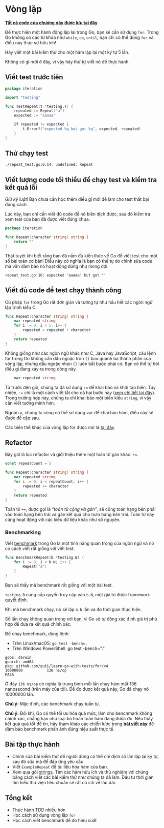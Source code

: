 # Vòng lặp

**[Tất cả code của chương này được lưu tại đây](https://github.com/quii/learn-go-with-tests/tree/main/for)**

Để thực hiện một hành động lặp lại trong Go, bạn sẽ cần sử dụng `for`. Trong Go không có các từ khóa như `while`, `do`, `until`, bạn chỉ có thể dùng `for` và điều này thực sự hữu ích!

Hãy viết một bài kiểm thử cho một hàm lặp lại một ký tự 5 lần.

Không có gì mới ở đây, vì vậy hãy thử tự viết nó để thực hành.

## Viết test trước tiên

```go
package iteration

import "testing"

func TestRepeat(t *testing.T) {
	repeated := Repeat("a")
	expected := "aaaaa"

	if repeated != expected {
		t.Errorf("expected %q but got %q", expected, repeated)
	}
}
```

## Thử chạy test

`./repeat_test.go:6:14: undefined: Repeat`

## Viết lượng code tối thiểu để chạy test và kiểm tra kết quả lỗi

_Giữ kỷ luật_! Bạn chưa cần học thêm điều gì mới để làm cho test thất bại đúng cách.

Lúc này, bạn chỉ cần viết đủ code để nó biên dịch được, sau đó kiểm tra xem test của bạn đã được viết đúng chưa.

```go
package iteration

func Repeat(character string) string {
	return ""
}
```

Thật tuyệt khi biết rằng bạn đã nắm đủ kiến thức về Go để viết test cho một số bài toán cơ bản! Điều này có nghĩa là bạn có thể tự do chỉnh sửa code mà vẫn đảm bảo nó hoạt động đúng như mong đợi.

`repeat_test.go:10: expected 'aaaaa' but got ''`

## Viết đủ code để test chạy thành công

Cú pháp `for` trong Go rất đơn giản và tương tự như hầu hết các ngôn ngữ lập trình kiểu C.

```go
func Repeat(character string) string {
	var repeated string
	for i := 0; i < 5; i++ {
		repeated = repeated + character
	}
	return repeated
}
```

Không giống như các ngôn ngữ khác như C, Java hay JavaScript, câu lệnh for trong Go không cần dấu ngoặc tròn `()` bao quanh ba thành phần của vòng lặp, nhưng dấu ngoặc nhọn `{}` luôn bắt buộc phải có. Bạn có thể tự hỏi điều gì đang xảy ra trong dòng này.

```go
	var repeated string
```

Từ trước đến giờ, chúng ta đã sử dụng `:=` để khai báo và khởi tạo biến. Tuy nhiên, `:=` chỉ là một cách viết tắt cho cả hai bước này ([xem chi tiết tại đây](https://gobyexample.com/variables)). Trong trường hợp này, chúng ta chỉ khai báo một biến kiểu `string`, vì vậy cần viết tường minh hơn.

Ngoài ra, chúng ta cũng có thể sử dụng `var` để khai báo hàm, điều này sẽ được đề cập sau.

Các biến thể khác của vòng lặp for được mô tả [tại đây](https://gobyexample.com/for).

## Refactor

Bây giờ là lúc refactor và giới thiệu thêm một toán tử gán khác: `+=`.

```go
const repeatCount = 5

func Repeat(character string) string {
	var repeated string
	for i := 0; i < repeatCount; i++ {
		repeated += character
	}
	return repeated
}
```

Toán tử `+=`, được gọi là _“toán tử cộng và gán”_, sẽ cộng toán hạng bên phải vào toán hạng bên trái và gán kết quả cho toán hạng bên trái. Toán tử này cũng hoạt động với các kiểu dữ liệu khác như số nguyên.


### Benchmarking

Viết [benchmark](https://golang.org/pkg/testing/#hdr-Benchmarks) trong Go là một tính năng quan trọng của ngôn ngữ và nó có cách viết rất giống với viết test.

```go
func BenchmarkRepeat(b *testing.B) {
	for i := 0; i < b.N; i++ {
		Repeat("a")
	}
}
```

Bạn sẽ thấy mã benchmark rất giống với một bài test.

`testing.B` cung cấp quyền truy cập vào `b.N`, một giá trị được framework quyết định.

Khi mã benchmark chạy, nó sẽ lặp `b.N` lần và đo thời gian thực hiện.

Số lần chạy không quan trọng với bạn, vì Go sẽ tự động xác định giá trị phù hợp để đưa ra kết quả chính xác.

Để chạy benchmark, dùng lệnh:

- Trên Linux/macOS: `go test -bench=.`
- Trên Windows PowerShell: go test -bench="."

```text
goos: darwin
goarch: amd64
pkg: github.com/quii/learn-go-with-tests/for/v4
10000000           136 ns/op
PASS
```

Ở đây `136 ns/op` có nghĩa là trung bình mỗi lần chạy hàm mất 136 nanosecond \(trên máy của tôi\). Để đo được kết quả này, Go đã chạy nó 10000000 lần.

**Chú ý:** Mặc định, các benchmark chạy tuần tự.

**Chú ý:** Đôi khi, Go có thể tối ưu hóa quá mức, làm cho benchmark không chính xác, chẳng hạn như loại bỏ hoàn toàn hàm đang được đo. Nếu thấy kết quả quá tốt để tin, hãy tham khảo các chiến lược trong **[bài viết này](https://dave.cheney.net/2013/06/30/how-to-write-benchmarks-in-go)** để đảm bảo benchmark phản ánh đúng hiệu suất thực tế.
## Bài tập thực hành

-   Chỉnh sửa bài kiểm thử để người dùng có thể chỉ định số lần lặp lại ký tự, sau đó sửa mã để đáp ứng yêu cầu.
-   Viết `ExampleRepeat` để tài liệu hóa hàm của bạn.
-   Xem qua gói [strings](https://golang.org/pkg/strings). Tìm các hàm hữu ích và thử nghiệm với chúng bằng cách viết các bài kiểm thử như chúng ta đã làm. Đầu tư thời gian tìm hiểu thư viện tiêu chuẩn sẽ rất có ích về lâu dài.

## Tổng kết

-   Thực hành TDD nhiều hơn
-   Học cách sử dụng vòng lặp `for`
-   Học cách viết benchmark để đo hiệu suất
